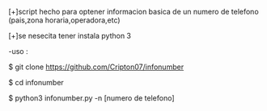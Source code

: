 [+]script hecho para optener informacion basica 
   de un numero de telefono (pais,zona horaria,operadora,etc)

[+]se nesecita tener instala python 3  


  -uso :

$ git clone https://github.com/Cripton07/infonumber

$ cd infonumber 

$ python3 infonumber.py -n [numero de telefono]


